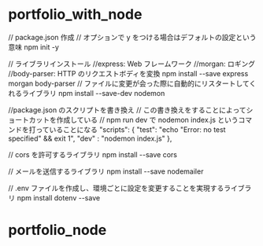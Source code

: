 # portfolio_with_node

// package.json 作成
// オプションで y をつける場合はデフォルトの設定という意味
npm init -y

// ライブラリインストール
//express: Web フレームワーク
//morgan: ロギング
//body-parser: HTTP のリクエストボディを変換
npm install --save express morgan body-parser
// ファイルに変更が会った際に自動的にリスタートしてくれるライブラリ
npm install --save-dev nodemon

//package.json のスクリプトを書き換え
// この書き換えをすることによってショートカットを作成している
// npm run dev で nodemon index.js というコマンドを打っていることになる
"scripts": {
"test": "echo \"Error: no test specified\" && exit 1",
"dev" : "nodemon index.js"
},

// cors を許可するライブラリ
npm install --save cors

// メールを送信するライブラリ
npm install --save nodemailer

// .env ファイルを作成し、環境ごとに設定を変更することを実現するライブラリ
npm install dotenv --save
# portfolio_node
